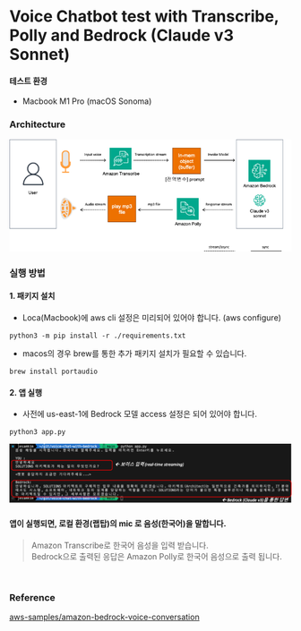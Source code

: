 # Voice Chatbot test with Transcribe, Polly and Bedrock (Claude v3 Sonnet)

#### 테스트 환경
- Macbook M1 Pro (macOS Sonoma)


### Architecture 
![test-architecture](./img/test-architecture.png)

### 실행 방법

#### 1. 패키지 설치
- Loca(Macbook)에 aws cli 설정은 미리되어 있어야 합니다. (aws configure)
```
python3 -m pip install -r ./requirements.txt
```
 
- macos의 경우 brew를 통한 추가 패키지 설치가 필요할 수 있습니다.
```
brew install portaudio
```

#### 2. 앱 실행
- 사전에 us-east-1에 Bedrock 모델 access 설정은 되어 있어야 합니다.
```
python3 app.py
```

![result1](./img/result1.png)

#### 앱이 실행되면, 로컬 환경(랩탑)의 mic 로 음성(한국어)을 말합니다.
> Amazon Transcribe로 한국어 음성을 입력 받습니다. <br>
> Bedrock으로 출력된 응답은 Amazon Polly로 한국어 음성으로 출력 됩니다. 


<br>


### Reference
[aws-samples/amazon-bedrock-voice-conversation](https://github.com/aws-samples/amazon-bedrock-voice-conversation)